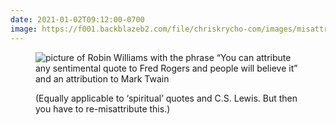 ```yaml
---
date: 2021-01-02T09:12:00-0700
image: https://f001.backblazeb2.com/file/chriskrycho-com/images/misattribution.jpg
---
```


<figure>
<img
  src={{image}}
  alt="picture of Robin Williams with the phrase “You can attribute any sentimental quote to Fred Rogers and people will believe it” and an attribution to Mark Twain"
/>

(Equally applicable to ‘spiritual’ quotes and C.S. Lewis. But then you have to re-misattribute this.)

</figure>